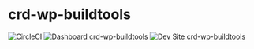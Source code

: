 # crd-wp-buildtools

[![CircleCI](https://circleci.com/gh/careydayrit/crd-wp-buildtools.svg?style=shield)](https://circleci.com/gh/careydayrit/crd-wp-buildtools)
[![Dashboard crd-wp-buildtools](https://img.shields.io/badge/dashboard-crd_wp_buildtools-yellow.svg)](https://dashboard.pantheon.io/sites/2445288d-d350-4213-8a64-f5732b047f95#dev/code)
[![Dev Site crd-wp-buildtools](https://img.shields.io/badge/site-crd_wp_buildtools-blue.svg)](http://dev-crd-wp-buildtools.pantheonsite.io/)